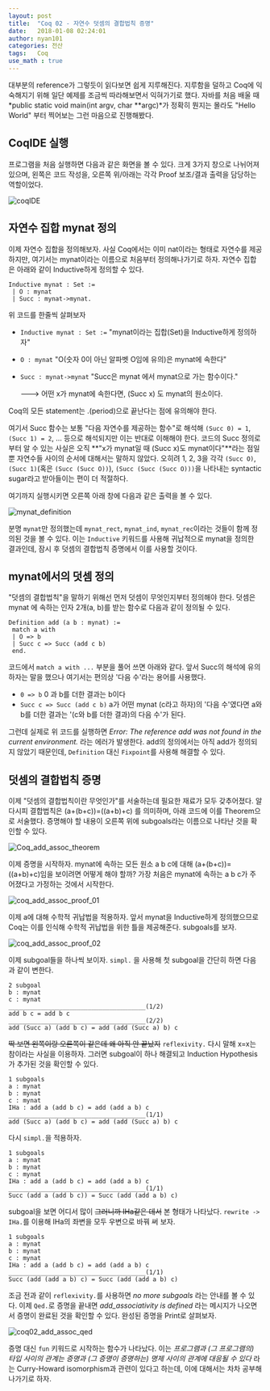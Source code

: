 ```yaml
---
layout: post
title:	"Coq 02 - 자연수 덧셈의 결합법칙 증명"
date:	2018-01-08 02:24:01
author: nyan101
categories: 전산
tags:	Coq
use_math : true
---
```



대부분의 reference가 그렇듯이 읽다보면 쉽게 지루해진다. 지루함을 덜하고 Coq에 익숙해지기 위해 일단 예제를 조금씩 따라해보면서 익혀가기로 했다. 자바를 처음 배울 때 *public static void main(int argv, char **argc)*가 정확히 뭔지는 몰라도 "Hello World" 부터 찍어보는 그런 마음으로 진행해봤다.



## CoqIDE 실행

프로그램을 처음 실행하면 다음과 같은 화면을 볼 수 있다. 크게 3가지 창으로 나뉘어져 있으며, 왼쪽은 코드 작성을, 오른쪽 위/아래는 각각 Proof 보조/결과 출력을 담당하는 역할이었다.

![coqIDE](/assets/images/2018/01/coq02_coqIDE.png)



## 자연수 집합 mynat 정의

이제 자연수 집합을 정의해보자. 사실 Coq에서는 이미 nat이라는 형태로 자연수를 제공하지만, 여기서는 mynat이라는 이름으로 처음부터 정의해나가기로 하자. 자연수 집합은 아래와 같이 Inductive하게 정의할 수 있다.

```
Inductive mynat : Set :=
 | O : mynat
 | Succ : mynat->mynat.
```

위 코드를 한줄씩 살펴보자

* `Inductive mynat : Set :=` "mynat이라는 집합(Set)을 Inductive하게 정의하자"

* `O : mynat` "O(숫자 0이 아닌 알파벳 O임에 유의)은 mynat에 속한다"

* `Succ : mynat->mynat` "Succ은 mynat 에서 mynat으로 가는 함수이다."

  🡒 어떤 x가 mynat에 속한다면, (Succ x) 도 mynat의 원소이다.

Coq의 모든 statement는 .(period)으로 끝난다는 점에 유의해야 한다.

여기서 Succ 함수는 보통 "다음 자연수를 제공하는 함수"로 해석해 `(Succ 0) = 1`, `(Succ 1) = 2`, ... 등으로 해석되지만 이는 반대로 이해해야 한다. 코드의 Succ 정의로부터 알 수 있는 사실은 오직 **"x가 mynat일 때 (Succ x)도 mynat이다"**라는 점일 뿐 자연수들 사이의 순서에 대해서는 말하지 않았다. 오히려 1, 2, 3을 각각 `(Succ O)`, `(Succ 1)`(혹은 `(Succ (Succ O))`), `(Succ (Succ (Succ O)))`을 나타내는 syntactic sugar라고 받아들이는 편이 더 적절하다.

여기까지 실행시키면 오른쪽 아래 창에 다음과 같은 출력을 볼 수 있다.

![mynat_definition](/assets/images/2018/01/coq02_mynat_definition.png)

분명 `mynat`만 정의했는데 `mynat_rect`, `mynat_ind`, `mynat_rec`이라는 것들이 함께 정의된 것을 볼 수 있다. 이는 `Inductive` 키워드를 사용해 귀납적으로 mynat을 정의한 결과인데, 잠시 후 덧셈의 결합법칙 증명에서 이를 사용할 것이다.

## mynat에서의 덧셈 정의

"덧셈의 결합법칙"을 말하기 위해선 먼저 덧셈이 무엇인지부터 정의해야 한다. 덧셈은 mynat 에 속하는 인자 2개(a, b)를 받는 함수로 다음과 같이 정의될 수 있다.

```
Definition add (a b : mynat) :=
 match a with
 | O => b
 | Succ c => Succ (add c b)
 end.
```

코드에서 `match a with ...` 부분을 풀어 쓰면 아래와 같다. 앞서 Succ의 해석에 유의하자는 말을 했으나 여기서는 편의상 '다음 수'라는 용어를 사용했다.

* `0 => b` 0 과 b를 더한 결과는 b이다
* `Succ c => Succ (add c b)` a가 어떤 mynat (c라고 하자)의 '다음 수'였다면 a와 b를 더한 결과는 '(c와 b를 더한 결과)의 다음 수'가 된다.

그런데 실제로 위 코드를 실행하면 *Error: The reference add was not found in the current environment.* 라는 에러가 발생한다. add의 정의에서는 아직 add가 정의되지 않았기 때문인데, `Definition` 대신 `Fixpoint`를 사용해 해결할 수 있다.



## 덧셈의 결합법칙 증명

이제 "덧셈의 결합법칙이란 무엇인가"를 서술하는데 필요한 재료가 모두 갖추어졌다. 알다시피 결합법칙은 (a+(b+c))=((a+b)+c) 를 의미하며, 아래 코드에 이를 Theorem으로 서술했다. 증명해야 할 내용이 오른쪽 위에 subgoals라는 이름으로 나타난 것을 확인할 수 있다.

![Coq_add_assoc_theorem](/assets/images/2018/01/coq02_add_assoc_theorem.png)

이제 증명을 시작하자. mynat에 속하는 모든 원소 a b c에 대해 (a+(b+c))=((a+b)+c)임을 보이려면 어떻게 해야 할까? 가장 처음은 mynat에 속하는 a b c가 주어졌다고 가정하는 것에서 시작한다.

![coq_add_assoc_proof_01](/assets/images/2018/01/coq02_add_assoc_proof_01.png)

이제 a에 대해 수학적 귀납법을 적용하자. 앞서 mynat을 Inductive하게 정의했으므로 Coq는 이를 인식해 수학적 귀납법을 위한 틀을 제공해준다. subgoals를 보자.

![coq_add_assoc_proof_02](/assets/images/2018/01/coq02_add_assoc_proof_02.png)

이제 subgoal들을 하나씩 보이자. `simpl.` 을 사용해 첫 subgoal을 간단히 하면 다음과 같이 변한다.

```
2 subgoal
b : mynat
c : mynat
______________________________________(1/2)
add b c = add b c
______________________________________(2/2)
add (Succ a) (add b c) = add (add (Succ a) b) c
```

~~딱 보면 왼쪽이랑 오른쪽이 같은데 왜 아직 안 끝났지~~ `reflexivity.` 다시 말해 x=x는 참이라는 사실을 이용하자. 그러면 subgoal이 하나 해결되고 Induction Hypothesis가 추가된 것을 확인할 수 있다.

```
1 subgoals
a : mynat
b : mynat
c : mynat
IHa : add a (add b c) = add (add a b) c
______________________________________(1/1)
add (Succ a) (add b c) = add (add (Succ a) b) c
```

다시 `simpl.`을 적용하자.

```
1 subgoals
a : mynat
b : mynat
c : mynat
IHa : add a (add b c) = add (add a b) c
______________________________________(1/1)
Succ (add a (add b c)) = Succ (add (add a b) c)
```

subgoal을 보면 어디서 많이 ~~그러니까 IHa같은 데서~~ 본 형태가 나타났다. `rewrite -> IHa.`를 이용해 IHa의 좌변을 모두 우변으로 바꿔 써 보자.

```
1 subgoals
a : mynat
b : mynat
c : mynat
IHa : add a (add b c) = add (add a b) c
______________________________________(1/1)
Succ (add (add a b) c) = Succ (add (add a b) c)
```

조금 전과 같이 `reflexivity.`를 사용하면 *no more subgoals* 라는 안내를 볼 수 있다. 이제 `Qed.`로 증명을 끝내면 *add_associativity is defined* 라는 메시지가 나오면서 증명이 완료된 것을 확인할 수 있다. 완성된 증명을 Print로 살펴보자.

![coq02_add_assoc_qed](/assets/images/2018/01/coq02_add_assoc_qed.png)

증명 대신 `fun` 키워드로 시작하는 함수가 나타났다. 이는 *프로그램과 (그 프로그램의) 타입 사이의 관계는 증명과 (그 증명이 증명하는) 명제 사이의 관계에 대응될 수 있다* 라는 Curry-Howard isomorphism과 관련이 있다고 하는데, 이에 대해서는 차차 공부해나가기로 하자.